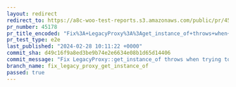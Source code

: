 ```yaml
---
layout: redirect
redirect_to: https://a8c-woo-test-reports.s3.amazonaws.com/public/pr/45178/e2e/index.html
pr_number: 45178
pr_title_encoded: "Fix%3A+LegacyProxy%3A%3Aget_instance_of+throws+when+trying+to+get+an+instance+of+a+non-Woo+namespaced+class"
pr_test_type: e2e
last_published: "2024-02-28 10:11:22 +0000"
commit_sha: d49c16f9a8ed3be9b74e2e6634e08b1d65d14406
commit_message: "Fix LegacyProxy::get_instance_of throws when trying to get an instance"
branch_name: fix_legacy_proxy_get_instance_of
passed: true
---
```

